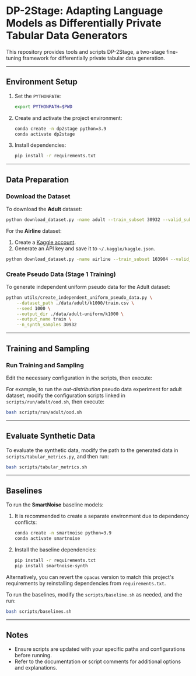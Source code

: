 # **DP-2Stage: Adapting Language Models as Differentially Private Tabular Data Generators**

This repository provides tools and scripts DP-2Stage, a two-stage fine-tuning framework for differentially private tabular data generation.

---

## **Environment Setup**

1. Set the `PYTHONPATH`:
   ```bash
   export PYTHONPATH=$PWD
   ```

2. Create and activate the project environment:
   ```bash
   conda create -n dp2stage python=3.9
   conda activate dp2stage
   ```

3. Install dependencies:
   ```bash
   pip install -r requirements.txt
   ```

---

## **Data Preparation**

### Download the Dataset
To download the **Adult** dataset:
```bash
python download_dataset.py -name adult --train_subset 30932 --valid_subset 1000 --split_by_seed --seed 1000 --use_full_dataset
```

For the **Airline** dataset:
1. Create a [Kaggle account](https://www.kaggle.com/).
2. Generate an API key and save it to `~/.kaggle/kaggle.json`.
```bash
python download_dataset.py -name airline --train_subset 103904 --valid_subset 1000 --split_by_seed --seed 1000 --use_full_dataset
```

### Create Pseudo Data (Stage 1 Training)
To generate independent uniform pseudo data for the Adult dataset:
```bash
python utils/create_independent_uniform_pseudo_data.py \
    --dataset_path ./data/adult/k1000/train.csv \
    --seed 1000 \
    --output_dir ./data/adult-uniform/k1000 \
    --output_name train \
    --n_synth_samples 30932
```

---

## **Training and Sampling**

### Run Training and Sampling
Edit the necessary configuration in the scripts, then execute:

For example, to run the *out-distribution* pseudo data experiment for adult dataset, modify the configuration scripts linked in `scripts/run/adult/ood.sh`, then execute:
```bash
bash scripts/run/adult/ood.sh
```

---

## **Evaluate Synthetic Data**

To evaluate the synthetic data, modify the path to the generated data in `scripts/tabular_metrics.py`, and then run:
```bash
bash scripts/tabular_metrics.sh
```

---

## **Baselines**

To run the **SmartNoise** baseline models:
1. It is recommended to create a separate environment due to dependency conflicts:
   ```bash
   conda create -n smartnoise python=3.9
   conda activate smartnoise
   ```

2. Install the baseline dependencies:
   ```bash
   pip install -r requirements.txt
   pip install smartnoise-synth
   ```

Alternatively, you can revert the `opacus` version to match this project's requirements by reinstalling dependencies from `requirements.txt`.

To run the baselines, modify the `scripts/baseline.sh` as needed, and the run:
```bash
bash scripts/baselines.sh
```
---

## **Notes**

- Ensure scripts are updated with your specific paths and configurations before running.
- Refer to the documentation or script comments for additional options and explanations.
